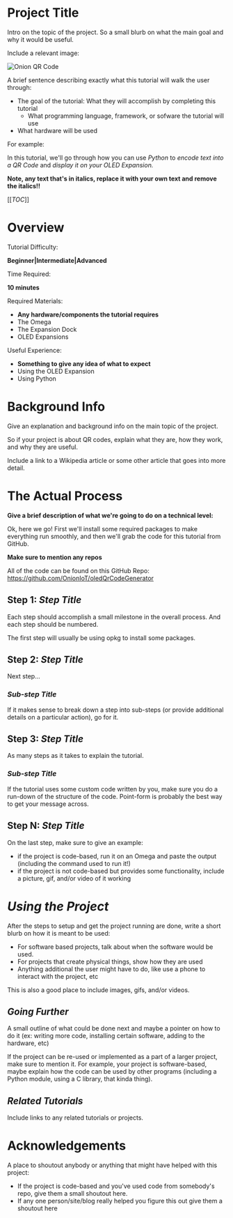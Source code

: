 # Project Title

Intro on the topic of the project. 
So a small blurb on what the main goal and why it would be useful.

Include a relevant image:

![Onion QR Code](http://i.imgur.com/0Ef3def.png)


A brief sentence describing exactly what this tutorial will walk the user through:
* The goal of the tutorial: What they will accomplish by completing this tutorial
  * What programming language, framework, or sofware the tutorial will use
* What hardware will be used

For example:

In this tutorial, we'll go through how you can use *Python* to *encode text into a QR Code* and *display it on your OLED Expansion.*


**Note, any text that's in italics, replace it with your own text and remove the italics!!**


[[_TOC_]]


[//]: # (Overview)

# Overview 

Tutorial Difficulty:

**Beginner|Intermediate|Advanced**

Time Required:

**10 minutes**

Required Materials:
* **Any hardware/components the tutorial requires**
* The Omega
* The Expansion Dock
* OLED Expansions

Useful Experience:
* **Something to give any idea of what to expect**
* Using the OLED Expansion
* Using Python



# Background Info

Give an explanation and background info on the main topic of the project.

So if your project is about QR codes, explain what they are, how they work, and why they are useful.

Include a link to a Wikipedia article or some other article that goes into more detail.




[//]: # (The Actual Process)

# The Actual Process

**Give a brief description of what we're going to do on a technical level:**

Ok, here we go! First we'll install some required packages to make everything run smoothly, and then we'll grab the code for this tutorial from GitHub.

**Make sure to mention any repos**

All of the code can be found on this GitHub Repo: https://github.com/OnionIoT/oledQrCodeGenerator



[//]: # (The Steps)

## Step 1: *Step Title*

Each step should accomplish a small milestone in the overall process. And each step should be numbered.

The first step will usually be using opkg to install some packages.


[//]: # (Step 2)

## Step 2: *Step Title*

Next step... 

### *Sub-step Title*

If it makes sense to break down a step into sub-steps (or provide additional details on a particular action), go for it. 


[//]: # (Step 3)

## Step 3: *Step Title*

As many steps as it takes to explain the tutorial.

### *Sub-step Title*

If the tutorial uses some custom code written by you, make sure you do a run-down of the structure of the code. Point-form is probably the best way to get your message across.


[//]: # (Step N)

## Step N: *Step Title*

On the last step, make sure to give an example:
* if the project is code-based, run it on an Omega and paste the output (including the command used to run it!)
* if the project is not code-based but provides some functionality, include a picture, gif, and/or video of it working




[//]: # (Using the Project)

# *Using the Project*

After the steps to setup and get the project running are done, write a short blurb on how it is meant to be used:

* For software based projects, talk about when the software would be used.
* For projects that create physical things, show how they are used
* Anything additional the user might have to do, like use a phone to interact with the project, etc

This is also a good place to include images, gifs, and/or videos.


## *Going Further*

A small outline of what could be done next and maybe a pointer on how to do it (ex: writing more code, installing certain software, adding to the hardware, etc)

If the project can be re-used or implemented as a part of a larger project, make sure to mention it. For example, your project is software-based, maybe explain how the code can be used by other programs (including a Python module, using a C library, that kinda thing).


## *Related Tutorials*

Include links to any related tutorials or projects.



[//]: # (Acknowledgements)

# Acknowledgements

A place to shoutout anybody or anything that might have helped with this project:
* If the project is code-based and you've used code from somebody's repo, give them a small shoutout here.
* If any one person/site/blog really helped you figure this out give them a shoutout here

